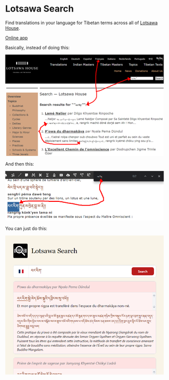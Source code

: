 # Lotsawa Search

Find translations in your language for Tibetan terms across all of [Lotsawa House](https://www.lotsawahouse.org/).

[Online app](https://jerefrer.github.io/leaf-dictionaries)

Basically, instead of doing this:

![Searching](docs/searching.png)

And then this:

![Filtering](docs/filtering.png)

You can just do this:

![The app](docs/app.png)
